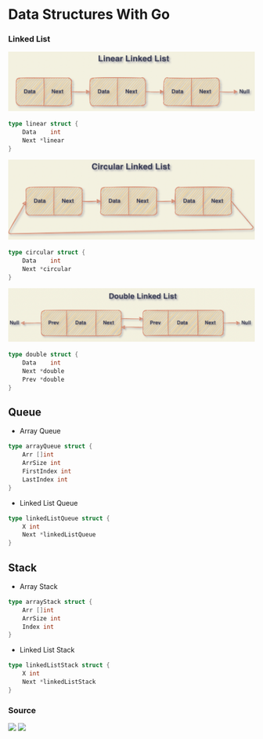 # Data Structures With Go

### Linked List

![Linear Linked List](img/LinearLinkedList.png)
```go
type linear struct {
    Data    int
    Next *linear
}
```

![Circular Linked List](img/CircularLinkedList.png)
```go
type circular struct {
    Data    int
    Next *circular
}
```

![Double Linked List](img/DoubleLinkedList.png)
```go
type double struct {
    Data    int
    Next *double
    Prev *double
}
```

## Queue
- Array Queue
```go
type arrayQueue struct {
    Arr []int
    ArrSize int
    FirstIndex int
    LastIndex int
}
```
- Linked List Queue
```go
type linkedListQueue struct {
    X int
    Next *linkedListQueue
}
```

## Stack
- Array Stack
```go
type arrayStack struct {
    Arr []int
    ArrSize int
    Index int
}
```
- Linked List Stack
```go
type linkedListStack struct {
    X int
    Next *linkedListStack
}
```

### Source
[![](https://www.sadievrenseker.com/logo1_copy.png)](https://bilgisayarkavramlari.com/category/veri-yapilari/)
<a href="https://www.geeksforgeeks.org/data-structures/linked-list/"><img src="https://media-exp1.licdn.com/dms/image/C4D22AQHzOgJvJye7CQ/feedshare-shrink_2048_1536/0/1623937238005?e=1643241600&v=beta&t=tdL6PoXMlOlMih6JroVruTdRjtXjsM77FTZnahNnmfo" height="155" />
</a>
